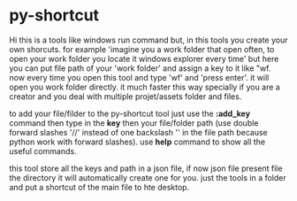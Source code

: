# py-shortcut
Hi
this is a tools like windows run command but, in this tools you create your own shorcuts. for example 'imagine you a work folder that open often,  to open your work folder you locate it windows explorer every time' but here you can put file path of your 'work folder' and assign a key to it like "wf. now every time you open this tool and type 'wf' and 'press enter'. it will open you work folder directly. it much faster this way specially if you are a creator and you deal with multiple projet/assets folder and files.

to add your file/filder to the py-shortcut tool just use the **:add_key** command then type in the **key** then your file/folder path (use double forward slashes '//' instead of one backslash '\' in the file path because python work with forward slashes).
use **help** command to show all the useful commands.

this tool store all the keys and path in a json file, if now json file present file the directory it will automatically create one for you. just the tools in a folder and put a shortcut of the main file to hte desktop.
